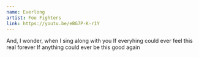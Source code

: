 ```yaml
---
name: Everlong
artist: Foo Fighters
link: https://youtu.be/eBG7P-K-r1Y
---
```


And, I wonder, when I sing along with you
If everyhing could ever feel this real forever
If anything could ever be this good again
